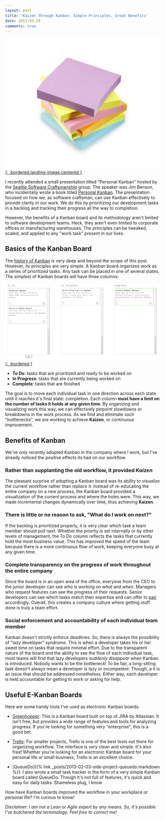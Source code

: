 ```yaml
---
layout: post
title: 'Kaizen Through Kanban: Simple Principles, Great Benefits'
date: 2013-03-29
comments: true
---
```


[![Sticky Notes](/assets/images/posts/sticky-notes.jpg){: .bordered.landing-image.centered }](/assets/images/posts/sticky-notes.jpg)

I recently attended a small presentation titled "Personal Kanban" hosted by the [Seattle Software Craftsmanship](http://www.seattlesoftwarecraftsmanship.org/) group. The speaker was Jim Benson, who incidentally wrote a book titled [Personal Kanban](http://www.amazon.com/Personal-Kanban-Mapping-Navigating-ebook/dp/B004R1Q642).  The presentation focused on how we, as software craftsman, can use Kanban effectively to provide clarity in our work. We do this by prioritizing our development tasks in a backlog and tracking their progress all the way to completion.

However, the benefits of a Kanban board and its methodology aren't limited to software development teams. Heck, they aren't even limited to corporate offices or manufacturing warehouses. The principles can be tweaked, scaled, and applied to any "work task" present in our lives.

## Basics of the Kanban Board

The [history of Kanban](http://www.infoq.com/articles/hiranabe-lean-agile-kanban) is very deep and beyond the scope of this post. However, its principles are very simple. A Kanban board organizes work as a series of prioritized tasks. Any task can be placed in one of several states. The simplest of Kanban boards will have three columns:

[![QueueDo UI](/assets/images/posts/queue-do-ui.png){: .bordered }](/assets/images/posts/queue-do-ui.png)

  * **To Do**:       tasks that are prioritized and ready to be worked on
  * **In Progress**: tasks that are currently being worked on
  * **Complete**:    tasks that are finished

The goal is to move each individual task in one direction across each state until it reaches it's final state: completion. Each column **must have a limit on the number of tasks it holds at any given time**. By organizing and visualizing work this way, we can effectively pinpoint slowdowns or breakdowns in the work process. As we find and eliminate such "bottlenecks", we are working to achieve **Kaizen**, or continuous improvement.

## Benefits of Kanban

We've only recently adopted Kanban in the company where I work, but I've already noticed the positive effects its had on our workflow.

### Rather than supplanting the old workflow, it provided *Kaizen*

The pleasant surprise of adopting a Kanban board was its ability to *visualize* the current workflow rather than *replace* it. Instead of re-educating the entire company on a new process, the Kanban board provided a visualization of the current process and where the holes were. This way, we made incremental changes dynamically over time, thus achieving **Kaizen**.

### There is little or no reason to ask, "What do I work on next?"

If the backlog is prioritized properly, it is very clear which task a team member should *pull* next. Whether the priority is set internally or by other levels of management, the To Do column reflects the tasks that currently hold the most business value. This has improved the speed of the team because there is a more continuous flow of work, keeping everyone busy at any given time.

### Complete transparency on the progress of work throughout the entire company

Since the board is in an open area of the office, everyone from the CEO to the junior developer can see *who* is working on *what* and *when*.  Managers who request features can see the progress of their requests.  Senior developers can see which tasks match their expertise and can offer to [pair](http://en.wikipedia.org/wiki/Pair_programming) accordingly. Overall, this creates a company culture where getting stuff done is truly a team effort.

### Social enforcement and accountability of each individual team member

Kanban doesn't strictly enforce deadlines. So, there is always the possibility of "lazy developer" syndrome. This is when a developer takes his or her sweet time on tasks that require minimal effort. Due to the transparent nature of the board and the ability to see the flow of each individual task, most teams will find that lazy developers *suddenly disappear* when Kanban is introduced. Nobody wants to be the bottleneck!  To be fair, a long-sitting task doesn't always mean a developer is lazy or incompetent. Though, a it is an issue that should be addressed nonetheless. Either way, each developer is held accountable for getting to work or asking for help.

## Useful E-Kanban Boards

Here are some handy tools I've used as electronic Kanban boards.

* [Greenhopper](http://www.atlassian.com/software/greenhopper/overview/kanban): This is a Kanban board built on top of JIRA by Atlassian. It isn't free, but provides a wide range of features and tools for analyzing progress. If you're looking for something very "enterprise", this is a good bet.

* [Trello](https://trello.com/): For smaller projects, Trello is one of the best tools out there for organizing workflow. The interface is very clean and simple. It's also free! Whether you're looking for an electronic Kanban board for your personal life or small business, Trello is an excellent choice.

* [QueueDo]({% link _posts/2013-02-03-side-project-queuedo.markdown %}): I also wrote a small task tracker in the form of a very simple Kanban board called QueueDo. Though it's not full of features, it's quick and easy for daily tasks. Shameless plug, I know.

How have Kanban boards improved the workflow in your workplace or personal life? I'm curious to know!

 *Disclaimer: I am not a Lean or Agile expert by any means. So, it's possible I've butchered the terminology. Feel free to correct me!*
